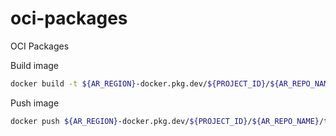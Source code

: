 # oci-packages
OCI Packages

Build image
```bash
docker build -t ${AR_REGION}-docker.pkg.dev/${PROJECT_ID}/${AR_REPO_NAME}/test-configmap:v1 .
```

Push image
```bash
docker push ${AR_REGION}-docker.pkg.dev/${PROJECT_ID}/${AR_REPO_NAME}/test-configmap:v1
```